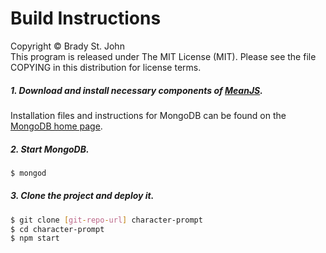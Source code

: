 # Build Instructions
Copyright &copy; Brady St. John <br />
This program is released under The MIT License (MIT).
Please see the file COPYING in this distribution for
license terms.

##### 1. Download and install necessary components of [MeanJS](http://meanjs.org/docs.html).

Installation files and instructions for MongoDB can be found on the [MongoDB home page](mongodb.org).



##### 2. Start MongoDB.

```sh
$ mongod
```
##### 3. Clone the project and deploy it.

```sh
$ git clone [git-repo-url] character-prompt
$ cd character-prompt
$ npm start
```
